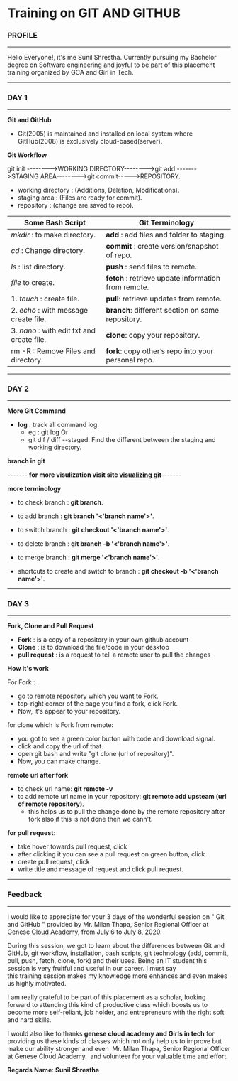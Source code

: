 # Training on GIT AND GITHUB

### PROFILE

---

Hello Everyone!, it's me Sunil Shrestha. Currently pursuing my Bachelor degree on Software engineering and joyful to be part of this placement training organized by GCA and Girl in Tech.

---

### DAY 1

---

**Git and GitHub**

- Git(2005) is maintained and installed on local system where GitHub(2008) is exclusively cloud-based(server).

**Git Workflow**

git init -------->WORKING DIRECTORY-------->git add ------->STAGING AREA-------->git commit----->REPOSITORY.

- working directory : (Additions, Deletion, Modifications).
- staging area : (Files are ready for commit).
- repository : (change are saved to repo).

| Some Bash Script | Git Terminology |
| ------ | ------ |
| _mkdir_ : to make directory.| **add** : add files and folder to staging. |
| _cd_ : Change directory.| **commit** : create version/snapshot of repo. |
| _ls_ : list directory.| **push** : send files to remote. |
| _file_ to create.| **fetch** : retrieve update information from remote. |
| 1. _touch_ : create file.| **pull**: retrieve updates from remote. |
| 2. _echo_ : with message create file.| **branch**: different section on same repository. |
| 3. _nano_ : with edit txt and create file.| **clone**: copy your repository. |
| rm -R : Remove Files and directory.| **fork**: copy other’s repo into your personal repo. |

---

### DAY 2

---

**More Git Command**

- **log** : track all command log.
  - eg : git log Or
  * git dif / diff --staged: Find the different between the staging and working directory.

**branch in git**

------- **for more visulization visit site [visualizing git](http://git-school.github.io/visualizing-git/)**-------

**more terminology**

- to check branch : **git branch**.
- to add branch : **git branch '<'branch name'>'**.
- to switch branch : **git checkout '<'branch name'>'**.
- to delete branch : **git branch -b '<'branch name'>'**.
- to merge branch : **git merge '<'branch name'>'**.

- shortcuts to create and switch to branch : **git checkout -b '<'branch name'>'**.

---

### DAY 3

---

**Fork, Clone and Pull Request**

- **Fork** : is a copy of a repository in your own github account
- **Clone** : is to download the file/code in your desktop
- **pull request** : is a request to tell a remote user to pull the changes

**How it's work**

For Fork :

- go to remote repository which you want to Fork.
- top-right corner of the page you find a fork, click Fork.
- Now, it's appear to your repository.

for clone which is Fork from remote:

- you got to see a green color button with code and download signal.
- click and copy the url of that.
- open git bash and write "git clone (url of repository)".
- Now, you can make change.

**remote url after fork**

- to check url name: **git remote -v**
- to add remote url name in your repository: **git remote add upsteam (url of remote repository)**.
  - this helps us to pull the change done by the remote repository after fork also if this is not done then we cann't.

**for pull request**:

- take hover towards pull request, click
- after clicking it you can see a pull request on green button, click
- create pull request, click
- write title and message of request and click pull request.

---

### Feedback

---

I would like to appreciate for your 3 days of the wonderful session on " Git and GitHub " provided by Mr. Milan Thapa, Senior Regional Officer at Genese Cloud Academy, from July 6 to July 8, 2020.

During this session, we got to learn about the differences between Git and GitHub, git workflow, installation, bash scripts, git technology (add, commit, pull, push, fetch, clone, fork) and their uses. Being an IT student this session is very fruitful and useful in our career. I must say this training session makes my knowledge more enhances and even makes us highly motivated.

I am really grateful to be part of this placement as a scholar, looking forward to attending this kind of productive class which boosts us to become more self-reliant, job holder, and entrepreneurs with the right soft and hard skills.

I would also like to thanks **genese cloud academy and Girls in tech** for providing us these kinds of classes which not only help us to improve but make our ability stronger and even  Mr. Milan Thapa, Senior Regional Officer at Genese Cloud Academy.  and volunteer for your valuable time and effort.

**Regards**
**Name**: **Sunil Shrestha**
